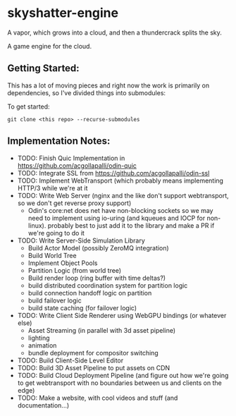 # skyshatter-engine
A vapor, which grows into a cloud, and then a thundercrack splits the sky.

A game engine for the cloud.

## Getting Started:
This has a lot of moving pieces and right now the work is primarily on dependencies, so I've divided things into submodules:

To get started:
```
git clone <this repo> --recurse-submodules
```

## Implementation Notes:
+ TODO: Finish Quic Implementation in https://github.com/acgollapalli/odin-quic  
+ TODO: Integrate SSL from https://github.com/acgollapalli/odin-ssl  
+ TODO: Implement WebTransport (which probably means implementing HTTP/3 while we're at it  
+ TODO: Write Web Server (nginx and the like don't support webtransport, so we don't get reverse proxy support)  
  - Odin's core:net does net have non-blocking sockets so we may need to implement using io-uring (and kqueues and IOCP for non-linux). probably best to just add it to the library and make a PR if we're going to  do it
+ TODO: Write Server-Side Simulation Library
  - Build Actor Model (possibly ZeroMQ integration)
  - Build World Tree
  - Implement Object Pools
  - Partition Logic (from world tree)
  - Build render loop (ring buffer with time deltas?)
  - build distributed coordination system for partition logic
  - build connection handoff logic on partition
  - build failover logic
  - build state caching (for failover logic)
+ TODO: Write Client Side Renderer using WebGPU bindings (or whatever else)
  - Asset Streaming (in parallel with 3d asset pipeline)
  - lighting
  - animation
  - bundle deployment for compositor switching
+ TODO: Build Client-Side Level Editor
+ TODO: Build 3D Asset Pipeline to put assets on CDN
+ TODO: Build Cloud Deployment Pipeline (and figure out how we're going to get webtransport with no boundaries between us and clients on the edge)
+ TODO: Make a website, with cool videos and stuff (and documentation...)
